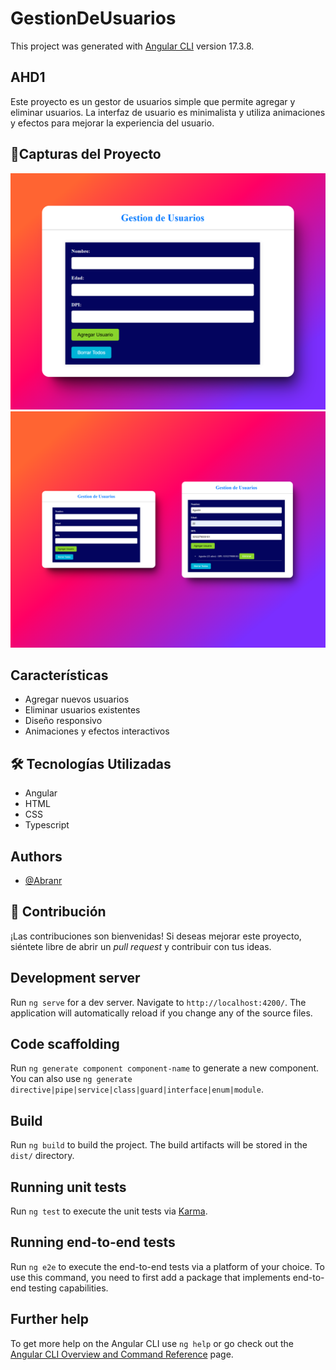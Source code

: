 # GestionDeUsuarios
This project was generated with [Angular CLI](https://github.com/angular/angular-cli) version 17.3.8.
## AHD1
Este proyecto es un gestor de usuarios simple que permite agregar y eliminar usuarios. La interfaz de usuario es minimalista y utiliza animaciones y efectos para mejorar la experiencia del usuario.
## 📸Capturas del Proyecto
 ![alt text](image-3.png)
![alt text](988shots_so.png)

## Características
- Agregar nuevos usuarios
- Eliminar usuarios existentes
- Diseño responsivo
- Animaciones y efectos interactivos
## 🛠 Tecnologías Utilizadas
- Angular
- HTML
- CSS
- Typescript
## Authors
- [@Abranr](https://github.com/Abranr)

## 🤝 Contribución

¡Las contribuciones son bienvenidas! Si deseas mejorar este proyecto, siéntete libre de abrir un _pull request_ y contribuir con tus ideas.




## Development server

Run `ng serve` for a dev server. Navigate to `http://localhost:4200/`. The application will automatically reload if you change any of the source files.

## Code scaffolding

Run `ng generate component component-name` to generate a new component. You can also use `ng generate directive|pipe|service|class|guard|interface|enum|module`.

## Build

Run `ng build` to build the project. The build artifacts will be stored in the `dist/` directory.

## Running unit tests

Run `ng test` to execute the unit tests via [Karma](https://karma-runner.github.io).

## Running end-to-end tests

Run `ng e2e` to execute the end-to-end tests via a platform of your choice. To use this command, you need to first add a package that implements end-to-end testing capabilities.

## Further help

To get more help on the Angular CLI use `ng help` or go check out the [Angular CLI Overview and Command Reference](https://angular.io/cli) page.
